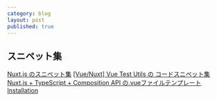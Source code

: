 ```yaml
---
category: blog
layout: post
published: true
---
```

## スニペット集

[Nuxt.js のスニペット集](https://knooto.info/nuxt-js-snippets/)
[[Vue/Nuxt] Vue Test Utils の コードスニペット集](https://tenderfeel.xsrv.jp/javascript/vue-nuxt/4675/amp/)
[Nuxt.js + TypeScript + Composition API の.vueファイルテンプレート](https://qiita.com/polarbear08/items/2dc090df722c200416c6)
[Installation](https://content.nuxtjs.org/installation/)